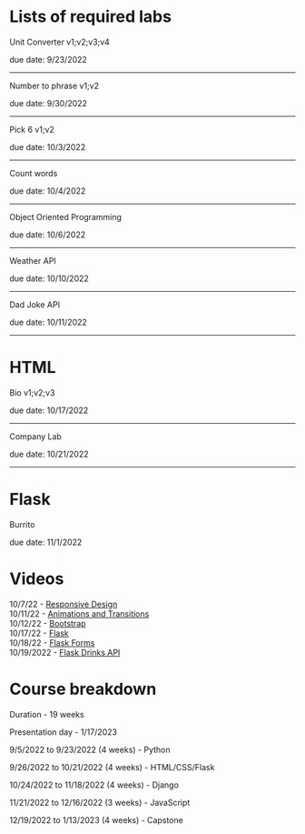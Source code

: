 # Lists of required labs


Unit Converter v1;v2;v3;v4

due date: 9/23/2022

<hr> 

Number to phrase v1;v2

due date: 9/30/2022

<hr> 

Pick 6 v1;v2

due date: 10/3/2022

<hr> 

Count words

due date: 10/4/2022

<hr> 

Object Oriented Programming

due date: 10/6/2022

<hr> 

Weather API

due date: 10/10/2022

<hr> 

Dad Joke API

due date: 10/11/2022

<hr> 

# HTML

Bio v1;v2;v3

due date: 10/17/2022

<hr>

Company Lab

due date: 10/21/2022

<hr>

# Flask

Burrito

due date: 11/1/2022

# Videos

10/7/22 - [Responsive Design](https://drive.google.com/file/d/11P502lk5HbawiUFqGGWqjfa9Yt29nWGO/view?usp=sharing) <br>
10/11/22 - [Animations and Transitions](https://drive.google.com/file/d/16iU-oIWdWfQPH1kWKfuKz14tqJV7ebfu/view?usp=sharing) <br>
10/12/22 - [Bootstrap](https://drive.google.com/file/d/1_OpUuVw51emDv8oVGrO9GqwNjhpAoMVn/view?usp=sharing) <br>
10/17/22 - [Flask](https://drive.google.com/file/d/1ablBm_O1j1FWS7VUDsu91wvPRBG_TJGo/view?usp=sharing) <br>
10/18/22 - [Flask Forms](https://drive.google.com/file/d/1aRumGVYMwFv3TZEICfKBdcSBfUq1BItX/view?usp=sharing) <br>
10/19/2022 - [Flask Drinks API](https://drive.google.com/file/d/1A7W28GClhotgctgxl_sk5VYHMIOeZUdV/view?usp=sharing)

# Course breakdown

Duration - 19 weeks

Presentation day - 1/17/2023

9/5/2022 to 9/23/2022 (4 weeks) - Python

9/26/2022 to 10/21/2022 (4 weeks) - HTML/CSS/Flask

10/24/2022 to 11/18/2022 (4 weeks) - Django

11/21/2022 to 12/16/2022 (3 weeks) - JavaScript

12/19/2022 to 1/13/2023 (4 weeks) - Capstone
